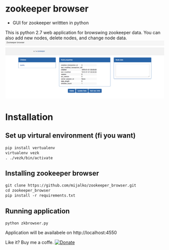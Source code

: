 # zookeeper browser
- GUI for zookeeper writtten in python 

This is python 2.7 web application for browswing zookeeper data. You can also add new nodes, delete nodes, and change node data.
![image](/zkbrowser.png?raw=true "Zookeeper browser")

# Installation

## Set up virtural environment (fi you want)
```
pip install vertualenv
virtualenv vezk
. ./vezk/bin/activate
```

## Installing zookeeper browser
```
git clone https://github.com/mijalko/zookeeper_browser.git
cd zookeeper_browser
pip install -r requirements.txt
```

## Running application
```
python zkbrowser.py
```

Application will be availabele on http://localhost:4550


Like it? Buy me a coffe.
[![Donate](https://img.shields.io/badge/Donate-PayPal-green.svg)](https://www.paypal.com/cgi-bin/webscr?cmd=_s-xclick&hosted_button_id=DSVSVGSTSKNJ4)
